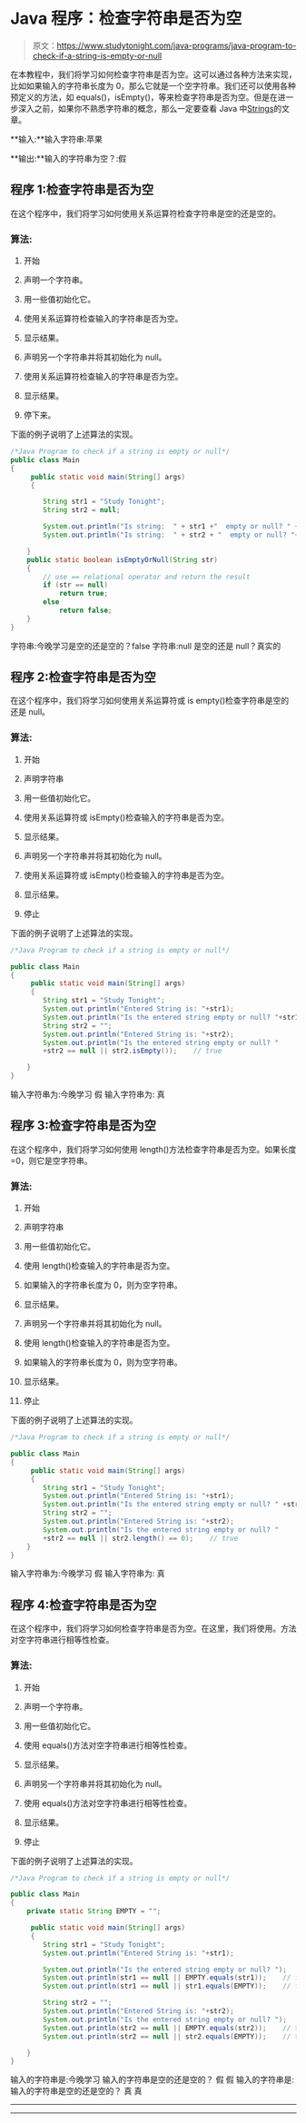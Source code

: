 # Java 程序：检查字符串是否为空

> 原文：<https://www.studytonight.com/java-programs/java-program-to-check-if-a-string-is-empty-or-null>

在本教程中，我们将学习如何检查字符串是否为空。这可以通过各种方法来实现，比如如果输入的字符串长度为 0，那么它就是一个空字符串。我们还可以使用各种预定义的方法，如 equals()，isEmpty()，等来检查字符串是否为空。但是在进一步深入之前，如果你不熟悉字符串的概念，那么一定要查看 Java 中[Strings](https://www.studytonight.com/java/string-handling-in-java.php)的文章。

**输入:**输入字符串:苹果

**输出:**输入的字符串为空？:假

## 程序 1:检查字符串是否为空

在这个程序中，我们将学习如何使用关系运算符检查字符串是空的还是空的。

### 算法:

1.  开始

2.  声明一个字符串。

3.  用一些值初始化它。

4.  使用关系运算符检查输入的字符串是否为空。

5.  显示结果。

6.  声明另一个字符串并将其初始化为 null。

7.  使用关系运算符检查输入的字符串是否为空。

8.  显示结果。

9.  停下来。

下面的例子说明了上述算法的实现。

```java
/*Java Program to check if a string is empty or null*/
public class Main
{  
     public static void main(String[] args) 
     {  

        String str1 = "Study Tonight"; 
        String str2 = null; 

        System.out.println("Is string:  " + str1 +"  empty or null? " + isEmptyOrNull(str1)); 
        System.out.println("Is string:  " + str2 + "  empty or null? "+ isEmptyOrNull(str2)); 

    } 
    public static boolean isEmptyOrNull(String str) 
    { 
        // use == relational operator and return the result 
        if (str == null) 
            return true; 
        else
            return false; 
    }          
} 
```

字符串:今晚学习是空的还是空的？false
字符串:null 是空的还是 null？真实的

## 程序 2:检查字符串是否为空

在这个程序中，我们将学习如何使用关系运算符或 is empty()检查字符串是空的还是 null。

### 算法:

1.  开始

2.  声明字符串

3.  用一些值初始化它。

4.  使用关系运算符或 isEmpty()检查输入的字符串是否为空。

5.  显示结果。

6.  声明另一个字符串并将其初始化为 null。

7.  使用关系运算符或 isEmpty()检查输入的字符串是否为空。

8.  显示结果。

9.  停止

下面的例子说明了上述算法的实现。

```java
/*Java Program to check if a string is empty or null*/

public class Main  
{  
     public static void main(String[] args) 
     {  
        String str1 = "Study Tonight";
        System.out.println("Entered String is: "+str1);
        System.out.println("Is the entered string empty or null? "+str1 == null || str1.isEmpty());    //false
        String str2 = ""; 
        System.out.println("Entered String is: "+str2);
        System.out.println("Is the entered string empty or null? "
        +str2 == null || str2.isEmpty());    // true

    } 
} 
```

输入字符串为:今晚学习
假
输入字符串为:
真

## 程序 3:检查字符串是否为空

在这个程序中，我们将学习如何使用 length()方法检查字符串是否为空。如果长度=0，则它是空字符串。

### 算法:

1.  开始

2.  声明字符串

3.  用一些值初始化它。

4.  使用 length()检查输入的字符串是否为空。

5.  如果输入的字符串长度为 0，则为空字符串。

6.  显示结果。

7.  声明另一个字符串并将其初始化为 null。

8.  使用 length()检查输入的字符串是否为空。

9.  如果输入的字符串长度为 0，则为空字符串。

10.  显示结果。

11.  停止

下面的例子说明了上述算法的实现。

```java
/*Java Program to check if a string is empty or null*/

public class Main  
{  
     public static void main(String[] args) 
     {  
        String str1 = "Study Tonight";
        System.out.println("Entered String is: "+str1);
        System.out.println("Is the entered string empty or null? " +str1 == null || str1.length() == 0);    //false
        String str2 = ""; 
        System.out.println("Entered String is: "+str2);
        System.out.println("Is the entered string empty or null? "
        +str2 == null || str2.length() == 0);    // true
    } 
} 
```

输入字符串为:今晚学习
假
输入字符串为:
真

## 程序 4:检查字符串是否为空

在这个程序中，我们将学习如何检查字符串是否为空。在这里，我们将使用。方法对空字符串进行相等性检查。

### 算法:

1.  开始

2.  声明一个字符串。

3.  用一些值初始化它。

4.  使用 equals()方法对空字符串进行相等性检查。

5.  显示结果。

6.  声明另一个字符串并将其初始化为 null。

7.  使用 equals()方法对空字符串进行相等性检查。

8.  显示结果。

9.  停止

下面的例子说明了上述算法的实现。

```java
/*Java Program to check if a string is empty or null*/

public class Main  
{  
    private static String EMPTY = "";

     public static void main(String[] args) 
     {  
        String str1 = "Study Tonight";
        System.out.println("Entered String is: "+str1);

        System.out.println("Is the entered string empty or null? ");
        System.out.println(str1 == null || EMPTY.equals(str1));    // false
        System.out.println(str1 == null || str1.equals(EMPTY));    // false

        String str2 = ""; 
        System.out.println("Entered String is: "+str2);
        System.out.println("Is the entered string empty or null? ");
        System.out.println(str2 == null || EMPTY.equals(str2));    // true
        System.out.println(str2 == null || str2.equals(EMPTY));    // true        

    } 
} 
```

输入的字符串是:今晚学习
输入的字符串是空的还是空的？
假
假
输入的字符串是:
输入的字符串是空的还是空的？
真
真

* * *

* * *